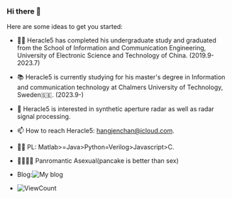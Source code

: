 ### Hi there 👋

Here are some ideas to get you started:
- 👨‍💻 Heracle5 has completed his undergraduate study and graduated from the School of Information and Communication Engineering, University of Electronic Science and Technology of China. (2019.9-2023.7)
- 📚 Heracle5 is currently studying for his master's degree in Information and communication technology at Chalmers University of Technology, Sweden🇸🇪. (2023.9-)
- 📕 Heracle5 is interested in synthetic aperture radar as well as radar signal processing.
- 📫 How to reach Heracle5: hangjenchan@icloud.com.
- ✍🏻 PL: Matlab>=Java>Python=Verilog>Javascript>C.
- 🖤🐘🤍💜 Panromantic Asexual(pancake is better than sex)
- Blog:![My blog](blog.heracle5.win)

- ![ViewCount](https://views.whatilearened.today/views/github/UyGq5tzfrB4M/views.svg)





